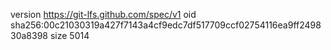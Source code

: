 version https://git-lfs.github.com/spec/v1
oid sha256:00c21030319a427f7143a4cf9edc7df517709ccf02754116ea9ff249830a8398
size 5014
